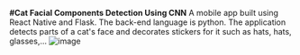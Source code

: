 **#Cat Facial Components Detection Using CNN**
A mobile app built using React Native and Flask. The back-end language is python. The application detects parts of a cat's face and decorates stickers for it such as hats, hats, glasses,...
![image](https://github.com/nhatTan3105/cat_facial_components_detection_using_cnn/assets/122434161/0d7a1ace-a0a6-461b-a45b-7addc46a3d2c)
